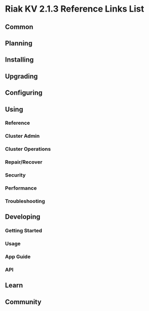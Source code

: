 # Riak KV 2.1.3 Reference Links List


## Common

[downloads]: /riak/kv/2.0.4/downloads/
[install index]: /riak/kv/2.0.4/setup/installing
[upgrade index]: /riak/kv/2.0.4/upgrading
[plan index]: /riak/kv/2.0.4/planning
[config index]: /riak/2.1.3/using/configuring/
[config reference]: /riak/kv/2.0.4/configuring/reference/
[manage index]: /riak/kv/2.0.4/using/managing
[performance index]: /riak/kv/2.0.4/using/performance
[glossary vnode]: /riak/kv/2.0.4/learn/glossary/#vnode
[contact basho]: http://basho.com/contact/


## Planning

[plan index]: /riak/kv/2.0.4/setup/planning
[plan start]: /riak/kv/2.0.4/setup/planning/start
[plan backend]: /riak/kv/2.0.4/setup/planning/backend
[plan backend bitcask]: /riak/kv/2.0.4/setup/planning/backend/bitcask
[plan backend leveldb]: /riak/kv/2.0.4/setup/planning/backend/leveldb
[plan backend memory]: /riak/kv/2.0.4/setup/planning/backend/memory
[plan backend multi]: /riak/kv/2.0.4/setup/planning/backend/multi
[plan cluster capacity]: /riak/kv/2.0.4/setup/planning/cluster-capacity
[plan bitcask capacity]: /riak/kv/2.0.4/setup/planning/bitcask-capacity-calc
[plan best practices]: /riak/kv/2.0.4/setup/planning/best-practices
[plan future]: /riak/kv/2.0.4/setup/planning/future


## Installing

[install index]: /riak/kv/2.0.4/setup/installing
[install aws]: /riak/kv/2.0.4/setup/installing/amazon-web-services
[install debian & ubuntu]: /riak/kv/2.0.4/setup/installing/debian-ubuntu
[install freebsd]: /riak/kv/2.0.4/setup/installing/freebsd
[install mac osx]: /riak/kv/2.0.4/setup/installing/mac-osx
[install rhel & centos]: /riak/kv/2.0.4/setup/installing/rhel-centos
[install smartos]: /riak/kv/2.0.4/setup/installing/smartos
[install solaris]: /riak/kv/2.0.4/setup/installing/solaris
[install suse]: /riak/kv/2.0.4/setup/installing/suse
[install windows azure]: /riak/kv/2.0.4/setup/installing/windows-azure

[install source index]: /riak/kv/2.0.4/setup/installing/source
[install source erlang]: /riak/kv/2.0.4/setup/installing/source/erlang
[install source jvm]: /riak/kv/2.0.4/setup/installing/source/jvm

[install verify]: /riak/kv/2.0.4/setup/installing/verify


## Upgrading

[upgrade index]: /riak/kv/2.0.4/setup/upgrading
[upgrade checklist]: /riak/kv/2.0.4/setup/upgrading/checklist
[upgrade version]: /riak/kv/2.0.4/setup/upgrading/version
[upgrade cluster]: /riak/kv/2.0.4/setup/upgrading/cluster
[upgrade mdc]: /riak/kv/2.0.4/setup/upgrading/multi-datacenter
[upgrade downgrade]: /riak/kv/2.0.4/setup/upgrading/downgrade


## Configuring

[config index]: /riak/kv/2.0.4/configuring
[config basic]: /riak/kv/2.0.4/configuring/basic
[config backend]: /riak/kv/2.0.4/configuring/backend
[config manage]: /riak/kv/2.0.4/configuring/managing
[config reference]: /riak/kv/2.0.4/configuring/reference/
[config strong consistency]: /riak/kv/2.0.4/configuring/strong-consistency
[config load balance]: /riak/kv/2.0.4/configuring/load-balancing-proxy
[config mapreduce]: /riak/kv/2.0.4/configuring/map-reduce
[config search]: /riak/kv/2.0.4/configuring/search/

[config v3 mdc]: /riak/kv/2.0.4/configuring/v3-multi-datacenter
[config v3 nat]: /riak/kv/2.0.4/configuring/v3-multi-datacenter/nat
[config v3 quickstart]: /riak/kv/2.0.4/configuring/v3-multi-datacenter/quick-start
[config v3 ssl]: /riak/kv/2.0.4/configuring/v3-multi-datacenter/ssl

[config v2 mdc]: /riak/kv/2.0.4/configuring/v2-multi-datacenter
[config v2 nat]: /riak/kv/2.0.4/configuring/v2-multi-datacenter/nat
[config v2 quickstart]: /riak/kv/2.0.4/configuring/v2-multi-datacenter/quick-start
[config v2 ssl]: /riak/kv/2.0.4/configuring/v2-multi-datacenter/ssl



## Using

[use index]: /riak/kv/2.0.4/using/
[use admin commands]: /riak/kv/2.0.4/using/cluster-admin-commands
[use running cluster]: /riak/kv/2.0.4/using/running-a-cluster

### Reference

[use ref custom code]: /riak/kv/2.0.4/using/reference/custom-code
[use ref handoff]: /riak/kv/2.0.4/using/reference/handoff
[use ref monitoring]: /riak/kv/2.0.4/using/reference/monitoring
[use ref search]: /riak/kv/2.0.4/using/reference/search
[use ref 2i]: /riak/kv/2.0.4/using/reference/secondary-indexes
[use ref snmp]: /riak/kv/2.0.4/using/reference/snmp
[use ref strong consistency]: /riak/2.1.3/using/reference/strong-consistency
[use ref jmx]: /riak/kv/2.0.4/using/reference/jmx
[use ref obj del]: /riak/kv/2.0.4/using/reference/object-deletion/
[use ref v3 mdc]: /riak/kv/2.0.4/using/reference/v3-multi-datacenter
[use ref v2 mdc]: /riak/kv/2.0.4/using/reference/v2-multi-datacenter

### Cluster Admin

[use admin index]: /riak/kv/2.0.4/using/admin/
[use admin commands]: /riak/kv/2.0.4/using/admin/commands/
[use admin riak cli]: /riak/kv/2.0.4/using/admin/riak-cli/
[use admin riak-admin]: /riak/kv/2.0.4/using/admin/riak-admin/
[use admin riak control]: /riak/kv/2.0.4/using/admin/riak-control/

### Cluster Operations

[cluster ops add remove node]: /riak/kv/2.0.4/using/cluster-operations/adding-removing-nodes
[cluster ops inspect node]: /riak/kv/2.0.4/using/cluster-operations/inspecting-node
[cluster ops change info]: /riak/kv/2.0.4/using/cluster-operations/changing-cluster-info
[cluster ops load balance]: /riak/kv/2.0.4/using/cluster-operations/load-balancing
[cluster ops bucket types]: /riak/kv/2.0.4/using/cluster-operations/bucket-types
[cluster ops handoff]: /riak/kv/2.0.4/using/cluster-operations/handoff
[cluster ops log]: /riak/kv/2.0.4/using/cluster-operations/logging
[cluster ops obj del]: /riak/kv/2.0.4/using/cluster-operations/object-deletion
[cluster ops backup]: /riak/kv/2.0.4/using/cluster-operations/backing-up
[cluster ops mdc]: /riak/kv/2.0.4/using/cluster-operations/multi-datacenter
[cluster ops strong consistency]: /riak/kv/2.0.4/using/cluster-operations/strong-consistency
[cluster ops 2i]: /riak/kv/2.0.4/using/cluster-operations/secondary-indexes
[cluster ops v3 mdc]: /riak/kv/2.0.4/using/cluster-operations/v3-multi-datacenter
[cluster ops v2 mdc]: /riak/kv/2.0.4/using/cluster-operations/v2-multi-datacenter

### Repair/Recover

[repair recover index]: /riak/kv/2.0.4/repair-recovery
[repair recover index]: /riak/kv/2.0.4/repair-recovery/failure-recovery/

### Security

[security index]: /riak/kv/2.0.4/using/security/
[security basics]: /riak/kv/2.0.4/using/security/basics
[security managing]: /riak/kv/2.0.4/using/security/managing-sources/

### Performance

[perf index]: /riak/kv/2.0.4/using/performance/
[perf benchmark]: /riak/kv/2.0.4/using/performance/benchmarking
[perf open files]: /riak/kv/2.0.4/using/performance/open-files-limit/
[perf erlang]: /riak/kv/2.0.4/using/performance/erlang
[perf aws]: /riak/kv/2.0.4/using/performance/amazon-web-services
[perf latency checklist]: /riak/kv/2.0.4/using/performance/latency-reduction-checklist

### Troubleshooting

[troubleshoot http]: /riak/kv/2.0.4/using/troubleshooting/http-204


## Developing

[dev index]: /riak/kv/2.0.4/developing
[dev client libraries]: /riak/kv/2.0.4/developing/client-libraries
[dev data model]: /riak/kv/2.0.4/developing/data-modeling
[dev data types]: /riak/kv/2.0.4/developing/data-types
[dev kv model]: /riak/kv/2.0.4/developing/key-value-modeling

### Getting Started

[getting started]: /riak/kv/2.0.4/developing/getting-started
[getting started java]: /riak/kv/2.0.4/developing/getting-started/java
[getting started ruby]: /riak/kv/2.0.4/developing/getting-started/ruby
[getting started python]: /riak/kv/2.0.4/developing/getting-started/python
[getting started php]: /riak/kv/2.0.4/developing/getting-started/php
[getting started csharp]: /riak/kv/2.0.4/developing/getting-started/csharp
[getting started nodejs]: /riak/kv/2.0.4/developing/getting-started/nodejs
[getting started erlang]: /riak/kv/2.0.4/developing/getting-started/erlang
[getting started golang]: /riak/kv/2.0.4/developing/getting-started/golang

[obj model java]: /riak/kv/2.0.4/developing/getting-started/java/object-modeling
[obj model ruby]: /riak/kv/2.0.4/developing/getting-started/ruby/object-modeling
[obj model python]: /riak/kv/2.0.4/developing/getting-started/python/object-modeling
[obj model csharp]: /riak/kv/2.0.4/developing/getting-started/csharp/object-modeling
[obj model nodejs]: /riak/kv/2.0.4/developing/getting-started/nodejs/object-modeling
[obj model erlang]: /riak/kv/2.0.4/developing/getting-started/erlang/object-modeling
[obj model golang]: /riak/kv/2.0.4/developing/getting-started/golang/object-modeling

### Usage

[usage index]: /riak/kv/2.0.4/developing/usage
[usage bucket types]: /riak/kv/2.0.4/developing/usage/bucket-types
[usage commit hooks]: /riak/kv/2.0.4/developing/usage/commit-hooks
[usage conflict resolution]: /riak/kv/2.0.4/developing/usage/conflict-resolution
[usage content types]: /riak/kv/2.0.4/developing/usage/content-types
[usage create objects]: /riak/kv/2.0.4/developing/usage/create-objects
[usage custom extractors]: /riak/kv/2.0.4/developing/usage/custom-extractors
[usage delete objects]: /riak/kv/2.0.4/developing/usage/deleting-objects
[usage mapreduce]: /riak/kv/2.0.4/developing/usage/mapreduce
[usage search]: /riak/kv/2.0.4/developing/usage/search
[usage search schema]: /riak/kv/2.0.4/developing/usage/search-schemas
[usage search data types]: /riak/kv/2.0.4/developing/usage/searching-data-types
[usage 2i]: /riak/kv/2.0.4/developing/usage/secondary-indexes
[usage update objects]: /riak/kv/2.0.4/developing/usage/updating-objects

### App Guide

[apps mapreduce]: /riak/kv/2.0.4/developing/app-guide/advanced-mapreduce
[apps replication properties]: /riak/kv/2.0.4/developing/app-guide/replication-properties
[apps strong consistency]: /riak/kv/2.0.4/developing/app-guide/strong-consistency

### API

[dev api backend]: /riak/kv/2.0.4/developing/api/backend
[dev api http]: /riak/kv/2.0.4/developing/api/http
[dev api http status]: /riak/kv/2.0.4/developing/api/http/status
[dev api pbc]: /riak/kv/2.0.4/developing/api/protocol-buffers/


## Learn

[learn new nosql]: /riak/kv/learn/new-to-nosql
[learn use cases]: /riak/kv/learn/use-cases
[learn why riak]: /riak/kv/learn/why-riak-kv

[glossary]: /riak/kv/2.0.4/learn/glossary/
[glossary aae]: /riak/kv/2.0.4/learn/glossary/#active-anti-entropy-aae-
[glossary read rep]: /riak/kv/2.0.4/learn/glossary/#read-repair
[glossary vnode]: /riak/kv/2.0.4/learn/glossary/#vnode

[concept aae]: /riak/kv/2.0.4/learn/concepts/active-anti-entropy/
[concept buckets]: /riak/kv/2.0.4/learn/concepts/buckets
[concept cap neg]: /riak/kv/2.0.4/learn/concepts/capability-negotiation
[concept causal context]: /riak/kv/2.0.4/learn/concepts/causal-context
[concept clusters]: /riak/kv/2.0.4/learn/concepts/clusters/
[concept crdts]: /riak/kv/2.0.4/learn/concepts/crdts
[concept eventual consistency]: /riak/kv/2.0.4/learn/concepts/eventual-consistency
[concept keys objects]: /riak/kv/2.0.4/learn/concepts/keys-and-objects
[concept replication]: /riak/kv/2.0.4/learn/concepts/replication
[concept strong consistency]: /riak/kv/2.0.4/learn/concepts/strong-consistency
[concept vnodes]: /riak/kv/2.0.4/learn/concepts/vnodes



## Community

[community]: /community
[community projects]: /community/projects
[reporting bugs]: /community/reporting-bugs
[taishi]: /community/taishi

